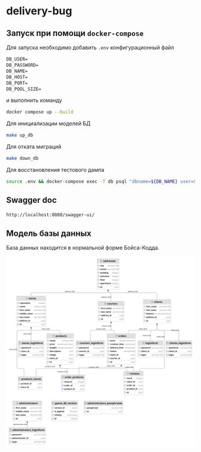 # delivery-bug

## Запуск при помощи `docker-compose` 



Для запуска необходимо добавить `.env` конфигурационный файл 

```.env
DB_USER=
DB_PASSWORD=
DB_NAME=
DB_HOST=
DB_PORT=
DB_POOL_SIZE=
```

и выполнить команду

```bash
docker compose up --build
```

Для инициализации моделей БД 
```bash
make up_db
```

Для отката миграций
```bash
make down_db
```

Для восстановления тестового дампа
```bash
source .env && docker-compose exec -T db psql "dbname=${DB_NAME} user=${DB_USER} password=${DB_PASSWORD}" <backend/migrations/dumps/sample.sql
```

## Swagger doc

`http://localhost:8080/swagger-ui/`


## Модель базы данных

База данных находится в нормальной форме Бойса-Кодда.

![db-diagram](/blob/db-diagram.png)
